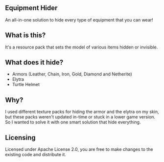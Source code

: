 ## Equipment Hider
An all-in-one solution to hide every type of equipment that you can wear!

## What is this?
It's a resource pack that sets the model of various items hidden or invisible.

## What does it hide?

- Armors (Leather, Chain, Iron, Gold, Diamond and Netherite)
- Elytra
- Turtle Helmet

## Why?

I used different texture packs for hiding the armor and the elytra on my skin, but these packs weren't updated in-time or stuck in a lower game version. So I wanted to solve it with one smart solution that hide everything.

## Licensing

Licensed under Apache License 2.0, you are free to make changes to the existing code and distribute it.
